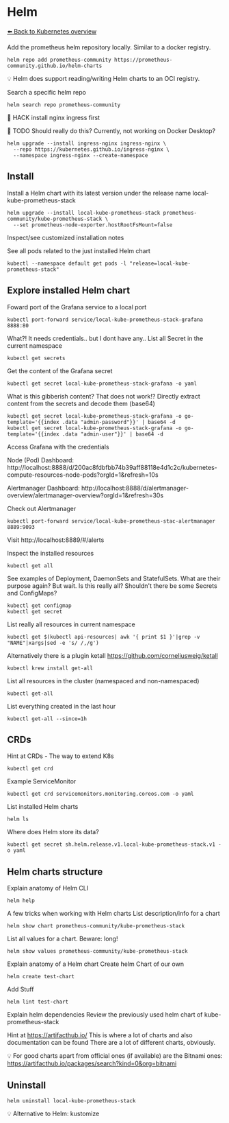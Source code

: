 # Helm
[⬅️ Back to Kubernetes overview](kubernetes.md)

Add the prometheus helm repository locally. Similar to a docker registry. 
```shell
helm repo add prometheus-community https://prometheus-community.github.io/helm-charts
```
💡 Helm does support reading/writing Helm charts to an OCI registry. 

Search a specific helm repo
```shell
helm search repo prometheus-community
```

🥷 HACK install nginx ingress first

🚧 TODO Should really do this? Currently, not working on Docker Desktop?
```shell
helm upgrade --install ingress-nginx ingress-nginx \
  --repo https://kubernetes.github.io/ingress-nginx \
  --namespace ingress-nginx --create-namespace
```

## Install

Install a Helm chart with its latest version under the release name local-kube-prometheus-stack
```shell
helm upgrade --install local-kube-prometheus-stack prometheus-community/kube-prometheus-stack \
  --set prometheus-node-exporter.hostRootFsMount=false
```
Inspect/see customized installation notes

See all pods related to the just installed Helm chart
```shell
kubectl --namespace default get pods -l "release=local-kube-prometheus-stack"
```

## Explore installed Helm chart

Foward port of the Grafana service to a local port
```shell
kubectl port-forward service/local-kube-prometheus-stack-grafana 8888:80
```

What?! It needs credentials.. but I dont have any..
List all Secret in the current namespace
```shell
kubectl get secrets
```

Get the content of the Grafana secret
```shell
kubectl get secret local-kube-prometheus-stack-grafana -o yaml
```

What is this gibberish content? That does not work!?
Directly extract content from the secrets and decode them (base64)
```shell
kubectl get secret local-kube-prometheus-stack-grafana -o go-template='{{index .data "admin-password"}}' | base64 -d
kubectl get secret local-kube-prometheus-stack-grafana -o go-template='{{index .data "admin-user"}}' | base64 -d
```

Access Grafana with the credentials

Node (Pod) Dashboard: http://localhost:8888/d/200ac8fdbfbb74b39aff88118e4d1c2c/kubernetes-compute-resources-node-pods?orgId=1&refresh=10s

Alertmanager Dashboard: http://localhost:8888/d/alertmanager-overview/alertmanager-overview?orgId=1&refresh=30s

Check out Alertmanager
```shell
kubectl port-forward service/local-kube-prometheus-stac-alertmanager 8889:9093
```
Visit http://localhost:8889/#/alerts

Inspect the installed resources
```shell
kubectl get all
```
See examples of Deployment, DaemonSets and StatefulSets. What are their purpose again?
But wait. Is this really all? Shouldn't there be some Secrets and ConfigMaps?
```shell
kubectl get configmap
kubectl get secret
```

List really all resources in current namespace
```shell
kubectl get $(kubectl api-resources| awk '{ print $1 }'|grep -v "NAME"|xargs|sed -e 's/ /,/g')
```

Alternatively there is a plugin ketall https://github.com/corneliusweig/ketall
```shell
kubectl krew install get-all
```
List all resources in the cluster (namespaced and non-namespaced)
```shell
kubectl get-all
```
List everything created in the last hour
```shell
kubectl get-all --since=1h
```

## CRDs

Hint at CRDs - The way to extend K8s
```shell
kubectl get crd
```
Example ServiceMonitor
```shell
kubectl get crd servicemonitors.monitoring.coreos.com -o yaml
```

List installed Helm charts
```shell
helm ls
```

Where does Helm store its data?
```shell
kubectl get secret sh.helm.release.v1.local-kube-prometheus-stack.v1 -o yaml
```

## Helm charts structure

Explain anatomy of Helm CLI
```shell
helm help
```

A few tricks when working with Helm charts
List description/info for a chart
```shell
helm show chart prometheus-community/kube-prometheus-stack
```
List all values for a chart. Beware: long!
```shell
helm show values prometheus-community/kube-prometheus-stack
```

Explain anatomy of a Helm chart
Create helm Chart of our own
```shell
helm create test-chart
```

Add Stuff
```shell
helm lint test-chart
```

Explain helm dependencies
Review the previously used helm chart of kube-prometheus-stack

Hint at https://artifacthub.io/ 
This is where a lot of charts and also documentation can be found
There are a lot of different charts, obviously. 

💡 For good charts apart from official ones (if available) are the Bitnami ones: https://artifacthub.io/packages/search?kind=0&org=bitnami

## Uninstall

```shell
helm uninstall local-kube-prometheus-stack
```

💡 Alternative to Helm: kustomize 
